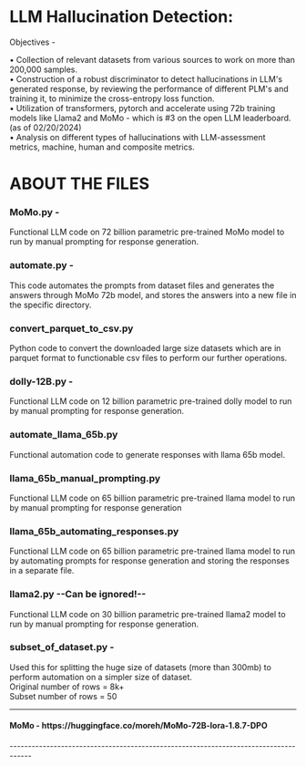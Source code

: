 # LLM Hallucination Detection:

Objectives - 

• Collection of relevant datasets from various sources to work on more than 200,000 samples.
<br> • Construction of a robust discriminator to detect hallucinations in LLM's generated response, by reviewing the performance of different PLM's and training it, to minimize the cross-entropy loss function.
<br> • Utilization of transformers, pytorch and accelerate using 72b training models like Llama2 and MoMo - which is #3 on the open LLM leaderboard. (as of 02/20/2024)
<br> • Analysis on different types of hallucinations with LLM-assessment metrics, machine, human and composite metrics.

# ABOUT THE FILES

<h3> MoMo.py - </h3>
Functional LLM code on 72 billion parametric pre-trained MoMo model to run by manual prompting for response generation.

<h3> automate.py - </h3>
This code automates the prompts from dataset files and generates the answers through MoMo 72b model, and stores the answers into a new file in the specific directory.

<h3> convert_parquet_to_csv.py </h3>
Python code to convert the downloaded large size datasets which are in parquet format to functionable csv files to perform our further operations.

<h3> dolly-12B.py - </h3>
Functional LLM code on 12 billion parametric pre-trained dolly model to run by manual prompting for response generation.

<h3>automate_llama_65b.py</h3>
Functional automation code to generate responses with llama 65b model.

<h3>llama_65b_manual_prompting.py</h3>
Functional LLM code on 65 billion parametric pre-trained llama model to run by manual prompting for response generation

<h3>llama_65b_automating_responses.py</h3>
Functional LLM code on 65 billion parametric pre-trained llama model to run by automating prompts for response generation and storing the responses in a separate file.

<h3>llama2.py --Can be ignored!-- </h3> 
Functional LLM code on 30 billion parametric pre-trained llama2 model to run by manual prompting for response generation.

<h3> subset_of_dataset.py - </h3>
Used this for splitting the huge size of datasets (more than 300mb) to perform automation on a simpler size of dataset. <br>
Original number of rows = 8k+ <br>
Subset number of rows = 50

------------------------------------------------------------------------------------
<h4> MoMo - https://huggingface.co/moreh/MoMo-72B-lora-1.8.7-DPO </h4>
------------------------------------------------------------------------------------

